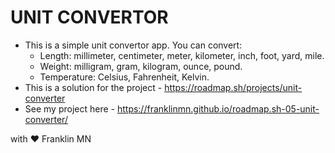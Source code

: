 # UNIT CONVERTOR

- This is a simple unit convertor app. You can convert:
     - Length: millimeter, centimeter, meter, kilometer, inch, foot, yard, mile.
     - Weight: milligram, gram, kilogram, ounce, pound.
     - Temperature: Celsius, Fahrenheit, Kelvin.
- This is a solution for the project - https://roadmap.sh/projects/unit-converter
- See my project here - https://franklinmn.github.io/roadmap.sh-05-unit-converter/

with ❤️ Franklin MN
